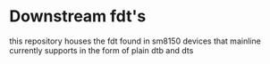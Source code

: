 # Downstream fdt's

this repository houses the fdt found in sm8150 devices that mainline currently supports in the form of plain dtb and dts
